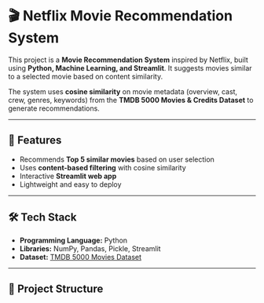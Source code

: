 # 🎬 Netflix Movie Recommendation System  

This project is a **Movie Recommendation System** inspired by Netflix, built using **Python, Machine Learning, and Streamlit**. It suggests movies similar to a selected movie based on content similarity.  

The system uses **cosine similarity** on movie metadata (overview, cast, crew, genres, keywords) from the **TMDB 5000 Movies & Credits Dataset** to generate recommendations.  

---

## 🚀 Features  
- Recommends **Top 5 similar movies** based on user selection  
- Uses **content-based filtering** with cosine similarity  
- Interactive **Streamlit web app**  
- Lightweight and easy to deploy  

---

## 🛠️ Tech Stack  
- **Programming Language:** Python  
- **Libraries:** NumPy, Pandas, Pickle, Streamlit  
- **Dataset:** [TMDB 5000 Movies Dataset](https://www.kaggle.com/datasets/tmdb/tmdb-movie-metadata)  

---

## 📂 Project Structure  
